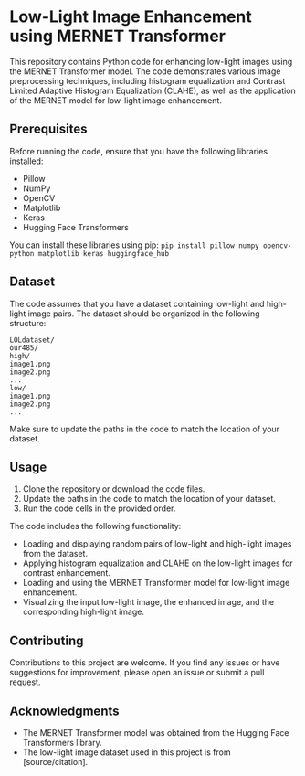 # Low-Light Image Enhancement using MERNET Transformer

This repository contains Python code for enhancing low-light images using the MERNET Transformer model. The code demonstrates various image preprocessing techniques, including histogram equalization and Contrast Limited Adaptive Histogram Equalization (CLAHE), as well as the application of the MERNET model for low-light image enhancement.

## Prerequisites

Before running the code, ensure that you have the following libraries installed:

- Pillow
- NumPy
- OpenCV
- Matplotlib
- Keras
- Hugging Face Transformers

You can install these libraries using pip: 
```pip install pillow numpy opencv-python matplotlib keras huggingface_hub```

## Dataset

The code assumes that you have a dataset containing low-light and high-light image pairs. The dataset should be organized in the following structure:

```
LOLdataset/
our485/
high/
image1.png
image2.png
...
low/
image1.png
image2.png
...
```

Make sure to update the paths in the code to match the location of your dataset.

## Usage

1. Clone the repository or download the code files.
2. Update the paths in the code to match the location of your dataset.
3. Run the code cells in the provided order.

The code includes the following functionality:

- Loading and displaying random pairs of low-light and high-light images from the dataset.
- Applying histogram equalization and CLAHE on the low-light images for contrast enhancement.
- Loading and using the MERNET Transformer model for low-light image enhancement.
- Visualizing the input low-light image, the enhanced image, and the corresponding high-light image.

## Contributing

Contributions to this project are welcome. If you find any issues or have suggestions for improvement, please open an issue or submit a pull request.

## Acknowledgments

- The MERNET Transformer model was obtained from the Hugging Face Transformers library.
- The low-light image dataset used in this project is from [source/citation].

